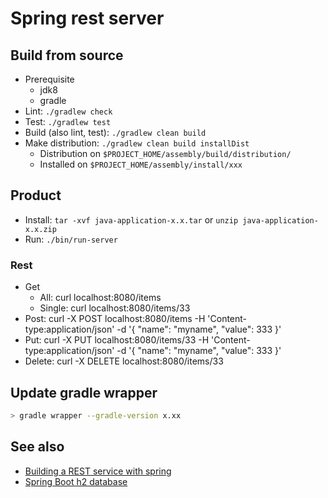 # Spring rest server

## Build from source

- Prerequisite
  - jdk8
  - gradle
- Lint: `./gradlew check`
- Test: `./gradlew test`
- Build (also lint, test): `./gradlew clean build`
- Make distribution: `./gradlew clean build installDist`
  - Distribution on `$PROJECT_HOME/assembly/build/distribution/`
  - Installed on `$PROJECT_HOME/assembly/install/xxx`

## Product

- Install: `tar -xvf java-application-x.x.tar` or `unzip java-application-x.x.zip`
- Run: `./bin/run-server`

### Rest

- Get
  - All: curl localhost:8080/items
  - Single: curl localhost:8080/items/33
- Post: curl -X POST localhost:8080/items -H 'Content-type:application/json' -d '{ "name": "myname", "value": 333 }'
- Put: curl -X PUT localhost:8080/items/33 -H 'Content-type:application/json' -d '{ "name": "myname", "value": 333 }'
- Delete: curl -X DELETE localhost:8080/items/33

## Update gradle wrapper

```sh
> gradle wrapper --gradle-version x.xx
```

## See also

- [Building a REST service with spring](https://spring.io/guides/tutorials/bookmarks/)
- [Spring Boot h2 database](https://www.baeldung.com/spring-boot-h2-database)
